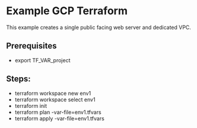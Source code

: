 # Example GCP Terraform 

This example creates a single public facing web server and dedicated VPC.  

## Prerequisites

- export TF_VAR_project

## Steps:
- terraform workspace new env1
- terraform workspace select env1
- terraform init
- terraform plan -var-file=env1.tfvars
- terraform apply -var-file=env1.tfvars